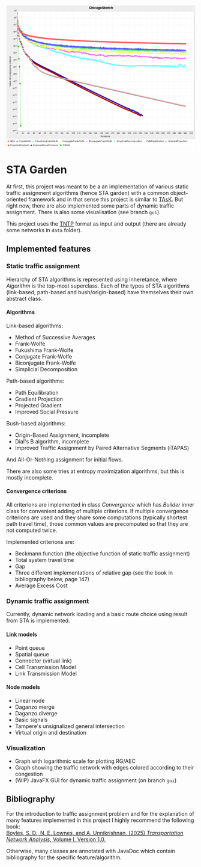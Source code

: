 ![](./convergence.png)

# STA Garden

At first, this project was meant to be a an implementation of various static traffic
assignment algorithms (hence STA garden) with a common object-oriented framework and in
that sense this project is similar to [TAsK](https://github.com/olga-perederieieva/TAsK).
But right now, there are also implemented some parts of dynamic traffic assignment. There
is also some visualisation (see branch `gui`).

This project uses the [TNTP](https://github.com/bstabler/TransportationNetworks) format as
input and output (there are already some networks in `data` folder).

## Implemented features

### Static traffic assignment

Hierarchy of STA algorithms is represented using inheretance, where *Algorithm* is the
top-most superclass. Each of the types of STA algorithms (link-based, path-based and
bush/origin-based) have themselves their own abstract class.

#### Algorithms

Link-based algorithms:

- Method of Successive Averages
- Frank-Wolfe
- Fukushima Frank-Wolfe
- Conjugate Frank-Wolfe
- Biconjugate Frank-Wolfe
- Simplicial Decomposition

Path-based algorithms:

- Path Equilibration
- Gradient Projection
- Projected Gradient
- Improved Social Pressure

Bush-based algorithms:

- Origin-Based Assignment, incomplete
- Dial's B algorithm, incomplete
- Improved Traffic Assignment by Paired Alternative Segments (iTAPAS)

And All-Or-Nothing assignment for initial flows.

There are also some tries at entropy maximization algorithms, but this is mostly
incomplete.

#### Convergence criterions

All criterions are implemented in class *Convergence* which has *Builder* inner class for
convenient adding of multiple criterions. If multiple convergence criterions are used and
they share some computations (typically shortest path travel time), those common values
are precomputed so that they are not computed twice.

Implemented criterions are:

- Beckmann function (the objective function of static traffic assignment)
- Total system travel time
- Gap
- Three different implementations of relative gap (see the book in bibliography below,
  page 147)
- Average Excess Cost

### Dynamic traffic assignment

Currently, dynamic network loading and a basic route choice using result from STA is
implemented.

#### Link models

- Point queue
- Spatial queue
- Connector (virtual link)
- Cell Transmission Model
- Link Transmission Model

#### Node models

- Linear node
- Daganzo merge
- Daganzo diverge
- Basic signals
- Tampere's unsignalized general intersection
- Virtual origin and destination

### Visualization

- Graph with logarithmic scale for plotting RG/AEC
- Graph showing the traffic network with edges colored according to their congestion
- (WIP) JavaFX GUI for dynamic traffic assignment (on branch `gui`)

## Bibliography

For the introduction to traffic assignment problem and for the explanation of many
features implemented in this project I highly recommend the following book:\
[Boyles, S. D., N. E. Lownes, and A. Unnikrishnan. (2025) *Transportation Network
Analysis*, Volume I, Version 1.0.](https://sboyles.github.io/blubook.html)

Otherwise, many classes are annotated with JavaDoc which contain bibliography for the
specific feature/algorithm.